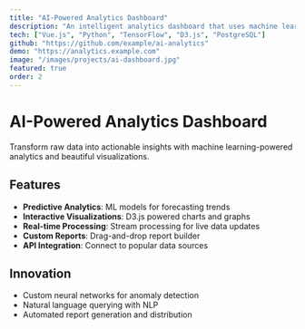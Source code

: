 ```yaml
---
title: "AI-Powered Analytics Dashboard"
description: "An intelligent analytics dashboard that uses machine learning to provide actionable insights from complex datasets."
tech: ["Vue.js", "Python", "TensorFlow", "D3.js", "PostgreSQL"]
github: "https://github.com/example/ai-analytics"
demo: "https://analytics.example.com"
image: "/images/projects/ai-dashboard.jpg"
featured: true
order: 2
---
```


# AI-Powered Analytics Dashboard

Transform raw data into actionable insights with machine learning-powered analytics and beautiful visualizations.

## Features

- **Predictive Analytics**: ML models for forecasting trends
- **Interactive Visualizations**: D3.js powered charts and graphs
- **Real-time Processing**: Stream processing for live data updates
- **Custom Reports**: Drag-and-drop report builder
- **API Integration**: Connect to popular data sources

## Innovation

- Custom neural networks for anomaly detection
- Natural language querying with NLP
- Automated report generation and distribution
